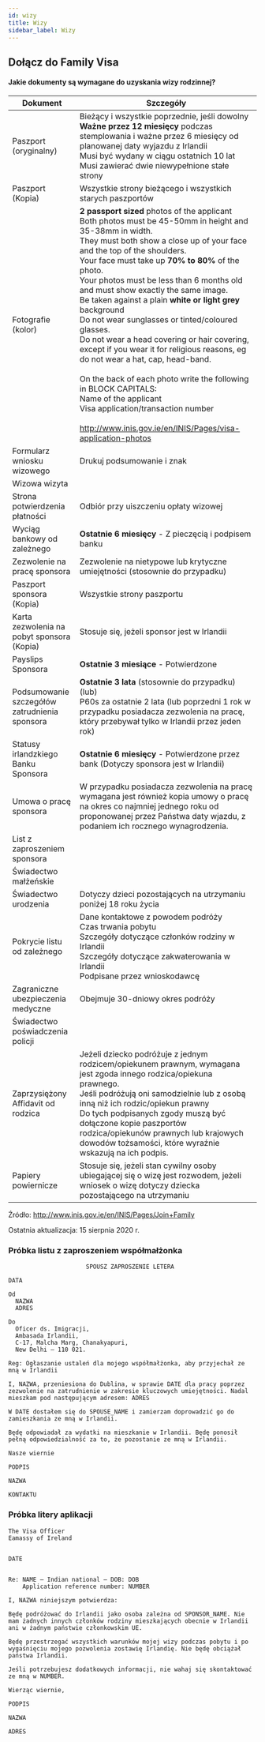 ```yaml
---
id: wizy
title: Wizy
sidebar_label: Wizy
---
```



## Dołącz do Family Visa

#### **Jakie dokumenty są wymagane do uzyskania wizy rodzinnej?**

| Dokument                                      | Szczegóły                                                                                                                                                                                                                                                                                                                                                                                                                                                                                                                                                                                                                                                                                                                                                                                                                                                                                     |
| --------------------------------------------- | --------------------------------------------------------------------------------------------------------------------------------------------------------------------------------------------------------------------------------------------------------------------------------------------------------------------------------------------------------------------------------------------------------------------------------------------------------------------------------------------------------------------------------------------------------------------------------------------------------------------------------------------------------------------------------------------------------------------------------------------------------------------------------------------------------------------------------------------------------------------------------------------- |
| Paszport (oryginalny)                         | Bieżący i wszystkie poprzednie, jeśli dowolny<br/>**Ważne przez 12 miesięcy** podczas stemplowania i ważne przez 6 miesięcy od planowanej daty wyjazdu z Irlandii<br/>Musi być wydany w ciągu ostatnich 10 lat<br/>Musi zawierać dwie niewypełnione stałe strony                                                                                                                                                                                                                                                                                                                                                                                                                                                                                                                                                                                                            |
| Paszport (Kopia)                              | Wszystkie strony bieżącego i wszystkich starych paszportów                                                                                                                                                                                                                                                                                                                                                                                                                                                                                                                                                                                                                                                                                                                                                                                                                                    |
| Fotografie (kolor)                            | **2 passport sized** photos of the applicant<br/>Both photos must be 45-50mm in height and 35-38mm in width.<br/>They must both show a close up of your face and the top of the shoulders.<br/>Your face must take up **70% to 80%** of the photo.<br/>Your photos must be less than 6 months old and must show exactly the same image.<br/>Be taken against a plain **white or light grey** background<br/>Do not wear sunglasses or tinted/coloured glasses.<br/>Do not wear a head covering or hair covering, except if you wear it for religious reasons, eg do not wear a hat, cap, head-band.<br/><br/>On the back of each photo write the following in BLOCK CAPITALS:<br/>Name of the applicant</br>Visa application/transaction number<br/><br/>http://www.inis.gov.ie/en/INIS/Pages/visa-application-photos |
| Formularz wniosku wizowego                    | Drukuj podsumowanie i znak                                                                                                                                                                                                                                                                                                                                                                                                                                                                                                                                                                                                                                                                                                                                                                                                                                                                    |
| Wizowa wizyta                                 |                                                                                                                                                                                                                                                                                                                                                                                                                                                                                                                                                                                                                                                                                                                                                                                                                                                                                               |
| Strona potwierdzenia płatności                | Odbiór przy uiszczeniu opłaty wizowej                                                                                                                                                                                                                                                                                                                                                                                                                                                                                                                                                                                                                                                                                                                                                                                                                                                         |
| Wyciąg bankowy od zależnego                   | **Ostatnie 6 miesięcy** - Z pieczęcią i podpisem banku                                                                                                                                                                                                                                                                                                                                                                                                                                                                                                                                                                                                                                                                                                                                                                                                                                        |
| Zezwolenie na pracę sponsora                  | Zezwolenie na nietypowe lub krytyczne umiejętności (stosownie do przypadku)                                                                                                                                                                                                                                                                                                                                                                                                                                                                                                                                                                                                                                                                                                                                                                                                                   |
| Paszport sponsora (Kopia)                     | Wszystkie strony paszportu                                                                                                                                                                                                                                                                                                                                                                                                                                                                                                                                                                                                                                                                                                                                                                                                                                                                    |
| Karta zezwolenia na pobyt sponsora (Kopia)    | Stosuje się, jeżeli sponsor jest w Irlandii                                                                                                                                                                                                                                                                                                                                                                                                                                                                                                                                                                                                                                                                                                                                                                                                                                                   |
| Payslips Sponsora                             | **Ostatnie 3 miesiące** - Potwierdzone                                                                                                                                                                                                                                                                                                                                                                                                                                                                                                                                                                                                                                                                                                                                                                                                                                                        |
| Podsumowanie szczegółów zatrudnienia sponsora | **Ostatnie 3 lata** (stosownie do przypadku) <br/>(lub)<br/>P60s za ostatnie 2 lata (lub poprzedni 1 rok w przypadku posiadacza zezwolenia na pracę, który przebywał tylko w Irlandii przez jeden rok)                                                                                                                                                                                                                                                                                                                                                                                                                                                                                                                                                                                                                                                                            |
| Statusy irlandzkiego Banku Sponsora           | **Ostatnie 6 miesięcy** - Potwierdzone przez bank (Dotyczy sponsora jest w Irlandii)                                                                                                                                                                                                                                                                                                                                                                                                                                                                                                                                                                                                                                                                                                                                                                                                          |
| Umowa o pracę sponsora                        | W przypadku posiadacza zezwolenia na pracę wymagana jest również kopia umowy o pracę na okres co najmniej jednego roku od proponowanej przez Państwa daty wjazdu, z podaniem ich rocznego wynagrodzenia.                                                                                                                                                                                                                                                                                                                                                                                                                                                                                                                                                                                                                                                                                      |
| List z zaproszeniem sponsora                  |                                                                                                                                                                                                                                                                                                                                                                                                                                                                                                                                                                                                                                                                                                                                                                                                                                                                                               |
| Świadectwo małżeńskie                         |                                                                                                                                                                                                                                                                                                                                                                                                                                                                                                                                                                                                                                                                                                                                                                                                                                                                                               |
| Świadectwo urodzenia                          | Dotyczy dzieci pozostających na utrzymaniu poniżej 18 roku życia                                                                                                                                                                                                                                                                                                                                                                                                                                                                                                                                                                                                                                                                                                                                                                                                                              |
| Pokrycie listu od zależnego                   | Dane kontaktowe z powodem podróży<br/>Czas trwania pobytu<br/>Szczegóły dotyczące członków rodziny w Irlandii<br/>Szczegóły dotyczące zakwaterowania w Irlandii<br/>Podpisane przez wnioskodawcę                                                                                                                                                                                                                                                                                                                                                                                                                                                                                                                                                                                                                                                                      |
| Zagraniczne ubezpieczenia medyczne            | Obejmuje 30-dniowy okres podróży                                                                                                                                                                                                                                                                                                                                                                                                                                                                                                                                                                                                                                                                                                                                                                                                                                                              |
| Świadectwo poświadczenia policji              |                                                                                                                                                                                                                                                                                                                                                                                                                                                                                                                                                                                                                                                                                                                                                                                                                                                                                               |
| Zaprzysiężony Affidavit od rodzica            | Jeżeli dziecko podróżuje z jednym rodzicem/opiekunem prawnym, wymagana jest zgoda innego rodzica/opiekuna prawnego.<br/>Jeśli podróżują oni samodzielnie lub z osobą inną niż ich rodzic/opiekun prawny<br/>Do tych podpisanych zgody muszą być dołączone kopie paszportów rodzica/opiekunów prawnych lub krajowych dowodów tożsamości, które wyraźnie wskazują na ich podpis.                                                                                                                                                                                                                                                                                                                                                                                                                                                                                                    |
| Papiery powiernicze                           | Stosuje się, jeżeli stan cywilny osoby ubiegającej się o wizę jest rozwodem, jeżeli wniosek o wizę dotyczy dziecka pozostającego na utrzymaniu                                                                                                                                                                                                                                                                                                                                                                                                                                                                                                                                                                                                                                                                                                                                                |

Źródło: http://www.inis.gov.ie/en/INIS/Pages/Join+Family

Ostatnia aktualizacja: 15 sierpnia 2020 r.

### Próbka listu z zaproszeniem współmałżonka

```text
                      SPOUSZ ZAPROSZENIE LETERA

DATA

Od
  NAZWA
  ADRES

Do
  Oficer ds. Imigracji,
  Ambasada Irlandii,
  C-17, Malcha Marg, Chanakyapuri,
  New Delhi – 110 021.

Reg: Ogłaszanie ustaleń dla mojego współmałżonka, aby przyjechał ze mną w Irlandii

I, NAZWA, przeniesiona do Dublina, w sprawie DATE dla pracy poprzez zezwolenie na zatrudnienie w zakresie kluczowych umiejętności. Nadal mieszkam pod następującym adresem: ADRES 

W DATE dostałem się do SPOUSE_NAME i zamierzam doprowadzić go do zamieszkania ze mną w Irlandii.

Będę odpowiadał za wydatki na mieszkanie w Irlandii. Będę ponosił pełną odpowiedzialność za to, że pozostanie ze mną w Irlandii.

Nasze wiernie

PODPIS

NAZWA

KONTAKTU
```

### Próbka litery aplikacji

```text
The Visa Officer
Eamassy of Ireland


DATE


Re: NAME – Indian national – DOB: DOB
    Application reference number: NUMBER

I, NAZWA niniejszym potwierdza:

Będę podróżować do Irlandii jako osoba zależna od SPONSOR_NAME. Nie mam żadnych innych członków rodziny mieszkających obecnie w Irlandii ani w żadnym państwie członkowskim UE.

Będę przestrzegać wszystkich warunków mojej wizy podczas pobytu i po wygaśnięciu mojego pozwolenia zostawię Irlandię. Nie będę obciążał państwa Irlandii. 

Jeśli potrzebujesz dodatkowych informacji, nie wahaj się skontaktować ze mną w NUMBER.

Wierząc wiernie,

PODPIS

NAZWA

ADRES
```